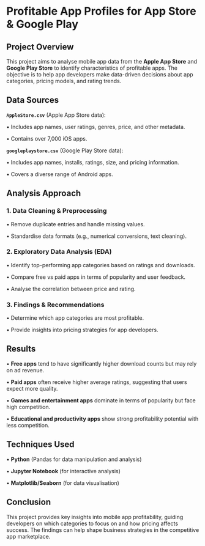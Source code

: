 # Profitable App Profiles for App Store & Google Play

## Project Overview

This project aims to analyse mobile app data from the **Apple App Store** and **Google Play Store** to identify characteristics of profitable apps. The objective is to help app developers make data-driven decisions about app categories, pricing models, and rating trends.

## Data Sources

**`AppleStore.csv`** (Apple App Store data):

• Includes app names, user ratings, genres, price, and other metadata.

• Contains over 7,000 iOS apps.

**`googleplaystore.csv`** (Google Play Store data):

• Includes app names, installs, ratings, size, and pricing information.

• Covers a diverse range of Android apps.

## Analysis Approach

### 1. Data Cleaning & Preprocessing

• Remove duplicate entries and handle missing values.

• Standardise data formats (e.g., numerical conversions, text cleaning).

### 2. Exploratory Data Analysis (EDA)

• Identify top-performing app categories based on ratings and downloads.

• Compare free vs paid apps in terms of popularity and user feedback.

• Analyse the correlation between price and rating.

### 3. Findings & Recommendations

• Determine which app categories are most profitable.

• Provide insights into pricing strategies for app developers.

## Results

• **Free apps** tend to have significantly higher download counts but may rely on ad revenue.

• **Paid apps** often receive higher average ratings, suggesting that users expect more quality.

• **Games and entertainment apps** dominate in terms of popularity but face high competition.

• **Educational and productivity apps** show strong profitability potential with less competition.

## Techniques Used

• **Python** (Pandas for data manipulation and analysis)

• **Jupyter Notebook** (for interactive analysis)

• **Matplotlib/Seaborn** (for data visualisation)

## Conclusion

This project provides key insights into mobile app profitability, guiding developers on which categories to focus on and how pricing affects success. The findings can help shape business strategies in the competitive app marketplace.
